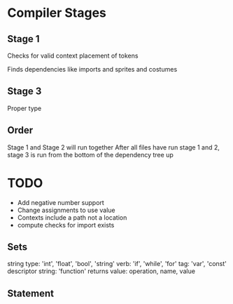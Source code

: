 # Compiler Stages

## Stage 1

Checks for valid context placement of tokens

Finds dependencies like imports and sprites and costumes

## Stage 3

Proper type

## Order

Stage 1 and Stage 2 will run together
After all files have run stage 1 and 2, stage 3 is run from the bottom of the dependency tree up

# TODO

- Add negative number support
- Change assignments to use value
- Contexts include a path not a location
- compute checks for import exists

## Sets

string type: 'int', 'float', 'bool', 'string'
verb: 'if', 'while', 'for'
tag: 'var', 'const'
descriptor string: 'function'
returns value: operation, name, value

## Statement

type: 'statement'
content:
word: verb, tag, descriptor string
type?: string type
content: assignment

## Assignment

type: 'assignment'
content:
name: name
content: returns value

## Operator

type: 'symbol'
content: '+', '-', '\*', '/'...

## Cast

type: 'cast'
content: type

## Type

type: 'type'
content: string type

## Operation

type: 'operation'
content:
operator: operator | cast
values: returns value[]

## Value

type: string type
content: string

## Block

type: 'block'
content: token[]

## Group

type: 'block'
content: token[]

## Call

type: 'call'
content: token[] []

## Name

type: 'name'
content: string

## Named Call

type: 'named call'
content:
name: name
call: call

## Descriptor

type: 'descriptor'
content: descriptor string

## Description (function)

type: 'description'
content:
word: descriptor
content:
name: name
params: {
type: type
content: name
}[]
returns: type
content: block

## Named Call

type: 'named call'
content
name: name
call: call

## Call

type: 'call'
content: token[]
